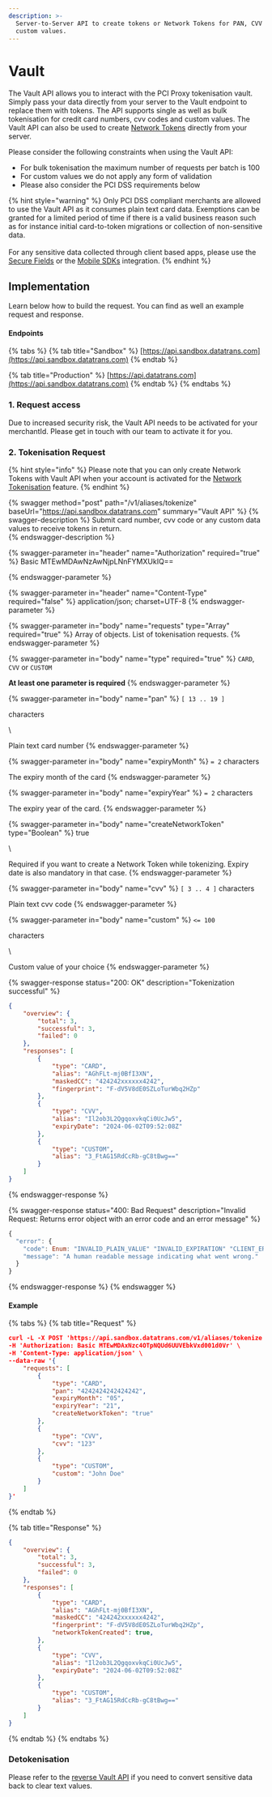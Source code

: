 ```yaml
---
description: >-
  Server-to-Server API to create tokens or Network Tokens for PAN, CVV codes and
  custom values.
---
```


# Vault

The Vault API allows you to interact with the PCI Proxy tokenisation vault. Simply pass your data directly from your server to the Vault endpoint to replace them with tokens. The API supports single as well as bulk tokenisation for credit card numbers, cvv codes and custom values. The Vault API can also be used to create [Network Tokens](../advanced-features/network-tokenization/) directly from your server.&#x20;

Please consider the following constraints when using the Vault API:&#x20;

* For bulk tokenisation the maximum number of requests per batch is 100
* For custom values we do not apply any form of validation
* Please also consider the PCI DSS requirements below

{% hint style="warning" %}
Only PCI DSS compliant merchants are allowed to use the Vault API as it consumes plain text card data. Exemptions can be granted for a limited period of time if there is a valid business reason such as for instance initial card-to-token migrations or collection of non-sensitive data. \
\
For any sensitive data collected through client based apps, please use the [Secure Fields](secure-fields-js/) or the [Mobile SDKs](mobile-sdks.md) integration.&#x20;
{% endhint %}

## Implementation&#x20;

Learn below how to build the request. You can find as well an example request and response.&#x20;

#### Endpoints

{% tabs %}
{% tab title="Sandbox" %}
[https://api.sandbox.datatrans.com](https://api.sandbox.datatrans.com)
{% endtab %}

{% tab title="Production" %}
[https://api.datatrans.com](https://api.sandbox.datatrans.com)
{% endtab %}
{% endtabs %}

### 1. Request access

Due to increased security risk, the Vault API needs to be activated for your merchantId. Please get in touch with our team to activate it for you.&#x20;

### 2. Tokenisation Request

{% hint style="info" %}
Please note that you can only create Network Tokens with Vault API when your account is activated for the [Network Tokenisation](../advanced-features/network-tokenization/) feature.&#x20;
{% endhint %}

{% swagger method="post" path="/v1/aliases/tokenize" baseUrl="https://api.sandbox.datatrans.com" summary="Vault API" %}
{% swagger-description %}
Submit card number, cvv code or any custom data values to receive tokens in return.  
{% endswagger-description %}

{% swagger-parameter in="header" name="Authorization" required="true" %}
Basic MTEwMDAwNzAwNjpLNnFYMXUkIQ==


{% endswagger-parameter %}

{% swagger-parameter in="header" name="Content-Type" required="false" %}
application/json; charset=UTF-8
{% endswagger-parameter %}

{% swagger-parameter in="body" name="requests" type="Array" required="true" %}
Array of objects. List of tokenisation requests.
{% endswagger-parameter %}

{% swagger-parameter in="body" name="type" required="true" %}
`CARD`, `CVV` or `CUSTOM`

**At least one parameter is required**
{% endswagger-parameter %}

{% swagger-parameter in="body" name="pan" %}
`[ 13 .. 19 ]`

 characters

\


Plain text card number
{% endswagger-parameter %}

{% swagger-parameter in="body" name="expiryMonth" %}
`= 2` characters&#x20;

The expiry month of the card
{% endswagger-parameter %}

{% swagger-parameter in="body" name="expiryYear" %}
`= 2` characters

The expiry year of the card.
{% endswagger-parameter %}

{% swagger-parameter in="body" name="createNetworkToken" type="Boolean" %}
true

\


Required if you want to create a Network Token while tokenizing. Expiry date is also mandatory in that case. 
{% endswagger-parameter %}

{% swagger-parameter in="body" name="cvv" %}
`[ 3 .. 4 ]` characters&#x20;

Plain text cvv code
{% endswagger-parameter %}

{% swagger-parameter in="body" name="custom" %}
`<= 100`

 characters 

\


Custom value of your choice
{% endswagger-parameter %}

{% swagger-response status="200: OK" description="Tokenization successful" %}
```json
{
    "overview": {
        "total": 3,
        "successful": 3,
        "failed": 0
    },
    "responses": [
        {
            "type": "CARD",
            "alias": "AGhFLt-mj0BfI3XN",
            "maskedCC": "424242xxxxxx4242",
            "fingerprint": "F-dV5V8dE0SZLoTurWbq2HZp"
        },
        {
            "type": "CVV",
            "alias": "Il2ob3L2QgqoxvkqCi0UcJw5",
            "expiryDate": "2024-06-02T09:52:08Z"
        },
        {
            "type": "CUSTOM",
            "alias": "3_FtAG15RdCcRb-gC8tBwg=="
        }
    ]
}
```
{% endswagger-response %}

{% swagger-response status="400: Bad Request" description="Invalid Request: Returns error object with an error code and an error message" %}
```javascript
{
  "error": {
    "code": Enum: "INVALID_PLAIN_VALUE" "INVALID_EXPIRATION" "CLIENT_ERROR" "INVALID_JSON_PAYLOAD" "ALIAS_NOT_FOUND" "INVALID_CVV" "UNKNOWN_ERROR" "UNRECOGNIZED_PROPERTY" "INVALID_ALIAS" "SERVER_ERROR" "ILLEGAL_ARGUMENT" "UNAUTHORIZED" "INVALID_PROPERTY" "MAX_REQUESTS_PER_CALL_EXCEEDED" "VELOCITY_ERROR",
    "message": "A human readable message indicating what went wrong."
  }
}
```
{% endswagger-response %}
{% endswagger %}

#### Example

{% tabs %}
{% tab title="Request" %}
```json
curl -L -X POST 'https://api.sandbox.datatrans.com/v1/aliases/tokenize' \
-H 'Authorization: Basic MTEwMDAxNzc4OTpNQUd6UUVEbkVxd001d0Vr' \
-H 'Content-Type: application/json' \
--data-raw '{
    "requests": [
        {
            "type": "CARD",
            "pan": "4242424242424242",
            "expiryMonth": "05",
            "expiryYear": "21",
            "createNetworkToken": "true"
        },
        {
            "type": "CVV",
            "cvv": "123"
        },
        {
            "type": "CUSTOM",
            "custom": "John Doe"
        }
    ]
}'
```
{% endtab %}

{% tab title="Response" %}
```json
{
    "overview": {
        "total": 3,
        "successful": 3,
        "failed": 0
    },
    "responses": [
        {
            "type": "CARD",
            "alias": "AGhFLt-mj0BfI3XN",
            "maskedCC": "424242xxxxxx4242",
            "fingerprint": "F-dV5V8dE0SZLoTurWbq2HZp",
            "networkTokenCreated": true,
        },
        {
            "type": "CVV",
            "alias": "Il2ob3L2QgqoxvkqCi0UcJw5",
            "expiryDate": "2024-06-02T09:52:08Z"
        },
        {
            "type": "CUSTOM",
            "alias": "3_FtAG15RdCcRb-gC8tBwg=="
        }
    ]
}
```
{% endtab %}
{% endtabs %}

### Detokenisation

Please refer to the [reverse Vault API](../use/vault.md) if you need to convert sensitive data back to clear text values.&#x20;
